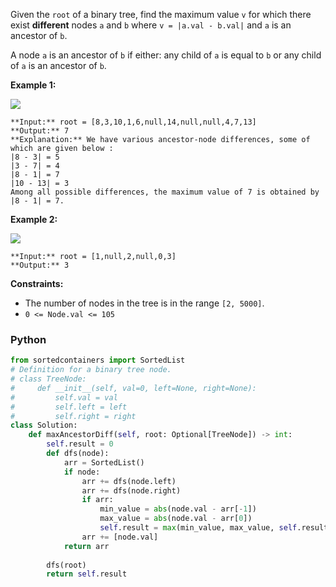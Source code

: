 Given the  `root`  of a binary tree, find the maximum value  `v`  for which there exist  **different**  nodes  `a`  and  `b`  where  `v = |a.val - b.val|`  and  `a`  is an ancestor of  `b`.

A node  `a`  is an ancestor of  `b`  if either: any child of  `a`  is equal to  `b` or any child of  `a`  is an ancestor of  `b`.

**Example 1:**

![](https://assets.leetcode.com/uploads/2020/11/09/tmp-tree.jpg)
```
**Input:** root = [8,3,10,1,6,null,14,null,null,4,7,13]
**Output:** 7
**Explanation:** We have various ancestor-node differences, some of which are given below :
|8 - 3| = 5
|3 - 7| = 4
|8 - 1| = 7
|10 - 13| = 3
Among all possible differences, the maximum value of 7 is obtained by |8 - 1| = 7.
```

**Example 2:**

![](https://assets.leetcode.com/uploads/2020/11/09/tmp-tree-1.jpg)
```
**Input:** root = [1,null,2,null,0,3]
**Output:** 3
```

**Constraints:**

-   The number of nodes in the tree is in the range  `[2, 5000]`.
-   `0 <= Node.val <= 105`


### Python
```python
from sortedcontainers import SortedList
# Definition for a binary tree node.
# class TreeNode:
#     def __init__(self, val=0, left=None, right=None):
#         self.val = val
#         self.left = left
#         self.right = right
class Solution:
    def maxAncestorDiff(self, root: Optional[TreeNode]) -> int:
        self.result = 0
        def dfs(node):
            arr = SortedList()
            if node:
                arr += dfs(node.left)
                arr += dfs(node.right)
                if arr:
                    min_value = abs(node.val - arr[-1])
                    max_value = abs(node.val - arr[0])
                    self.result = max(min_value, max_value, self.result)
                arr += [node.val]
            return arr
        
        dfs(root)
        return self.result
```